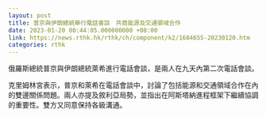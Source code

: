 ```yaml
---
layout: post
title: 普京與伊朗總統舉行電話會談　共商能源及交通領域合作
date: 2023-01-20 00:44:05.000000000 +08:00
link: https://news.rthk.hk/rthk/ch/component/k2/1684655-20230120.htm
categories: rthk
---
```


俄羅斯總統普京與伊朗總統萊希進行電話會談，是兩人在九天內第二次電話會談。

克里姆林宮表示，普京和萊希在電話會談中，討論了包括能源和交通領域合作在內的雙邊關係問題。兩人亦提及敘利亞局勢，並指出在阿斯塔納進程框架下繼續協調的重要性。雙方又同意保持各級溝通。
